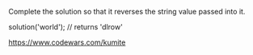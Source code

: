 Complete the solution so that it reverses the string value passed into it.

solution('world'); // returns 'dlrow'

https://www.codewars.com/kumite